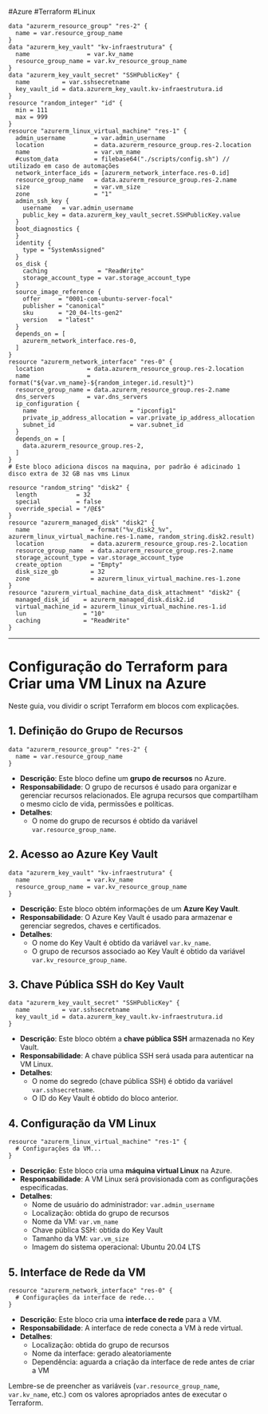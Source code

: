 #Azure #Terraform  #Linux 

```hcl
data "azurerm_resource_group" "res-2" {
  name = var.resource_group_name
}
data "azurerm_key_vault" "kv-infraestrutura" {
  name                = var.kv_name
  resource_group_name = var.kv_resource_group_name
}
data "azurerm_key_vault_secret" "SSHPublicKey" {
  name         = var.sshsecretname
  key_vault_id = data.azurerm_key_vault.kv-infraestrutura.id
}
resource "random_integer" "id" {
  min = 111
  max = 999
}
resource "azurerm_linux_virtual_machine" "res-1" {
  admin_username        = var.admin_username
  location              = data.azurerm_resource_group.res-2.location
  name                  = var.vm_name
  #custom_data          = filebase64("./scripts/config.sh") // utilizado em caso de automações
  network_interface_ids = [azurerm_network_interface.res-0.id]
  resource_group_name   = data.azurerm_resource_group.res-2.name
  size                  = var.vm_size
  zone                  = "1"
  admin_ssh_key {
    username   = var.admin_username
    public_key = data.azurerm_key_vault_secret.SSHPublicKey.value
  }
  boot_diagnostics {
  }
  identity {
    type = "SystemAssigned"
  }
  os_disk {
    caching              = "ReadWrite"
    storage_account_type = var.storage_account_type
  }
  source_image_reference {
    offer     = "0001-com-ubuntu-server-focal"
    publisher = "canonical"
    sku       = "20_04-lts-gen2"
    version   = "latest"
  }
  depends_on = [
    azurerm_network_interface.res-0,
  ]
}
resource "azurerm_network_interface" "res-0" {
  location            = data.azurerm_resource_group.res-2.location
  name                = format("${var.vm_name}-${random_integer.id.result}")
  resource_group_name = data.azurerm_resource_group.res-2.name
  dns_servers         = var.dns_servers
  ip_configuration {
    name                          = "ipconfig1"
    private_ip_address_allocation = var.private_ip_address_allocation
    subnet_id                     = var.subnet_id
  }
  depends_on = [
    data.azurerm_resource_group.res-2,
  ]
}
# Este bloco adiciona discos na maquina, por padrão é adicinado 1 disco extra de 32 GB nas vms Linux

resource "random_string" "disk2" {
  length           = 32
  special          = false
  override_special = "/@£$"
}
resource "azurerm_managed_disk" "disk2" {
  name                 = format("%v_disk2_%v", azurerm_linux_virtual_machine.res-1.name, random_string.disk2.result)
  location             = data.azurerm_resource_group.res-2.location
  resource_group_name  = data.azurerm_resource_group.res-2.name
  storage_account_type = var.storage_account_type
  create_option        = "Empty"
  disk_size_gb         = 32
  zone                 = azurerm_linux_virtual_machine.res-1.zone
}
resource "azurerm_virtual_machine_data_disk_attachment" "disk2" {
  managed_disk_id    = azurerm_managed_disk.disk2.id
  virtual_machine_id = azurerm_linux_virtual_machine.res-1.id
  lun                = "10"
  caching            = "ReadWrite"
}
```

----
# Configuração do Terraform para Criar uma VM Linux na Azure

Neste guia, vou dividir o script Terraform em blocos com explicações.

## 1. **Definição do Grupo de Recursos**

```hcl
data "azurerm_resource_group" "res-2" {
  name = var.resource_group_name
}
```

- **Descrição**: Este bloco define um **grupo de recursos** no Azure.
- **Responsabilidade**: O grupo de recursos é usado para organizar e gerenciar recursos relacionados. Ele agrupa recursos que compartilham o mesmo ciclo de vida, permissões e políticas.
- **Detalhes**:
    - O nome do grupo de recursos é obtido da variável `var.resource_group_name`.

## 2. **Acesso ao Azure Key Vault**

```hcl
data "azurerm_key_vault" "kv-infraestrutura" {
  name                = var.kv_name
  resource_group_name = var.kv_resource_group_name
}
```

- **Descrição**: Este bloco obtém informações de um **Azure Key Vault**.
- **Responsabilidade**: O Azure Key Vault é usado para armazenar e gerenciar segredos, chaves e certificados.
- **Detalhes**:
    - O nome do Key Vault é obtido da variável `var.kv_name`.
    - O grupo de recursos associado ao Key Vault é obtido da variável `var.kv_resource_group_name`.

## 3. **Chave Pública SSH do Key Vault**

```hcl
data "azurerm_key_vault_secret" "SSHPublicKey" {
  name         = var.sshsecretname
  key_vault_id = data.azurerm_key_vault.kv-infraestrutura.id
}
```

- **Descrição**: Este bloco obtém a **chave pública SSH** armazenada no Key Vault.
- **Responsabilidade**: A chave pública SSH será usada para autenticar na VM Linux.
- **Detalhes**:
    - O nome do segredo (chave pública SSH) é obtido da variável `var.sshsecretname`.
    - O ID do Key Vault é obtido do bloco anterior.

## 4. **Configuração da VM Linux**

```hcl
resource "azurerm_linux_virtual_machine" "res-1" {
  # Configurações da VM...
}
```

- **Descrição**: Este bloco cria uma **máquina virtual Linux** na Azure.
- **Responsabilidade**: A VM Linux será provisionada com as configurações especificadas.
- **Detalhes**:
    - Nome de usuário do administrador: `var.admin_username`
    - Localização: obtida do grupo de recursos
    - Nome da VM: `var.vm_name`
    - Chave pública SSH: obtida do Key Vault
    - Tamanho da VM: `var.vm_size`
    - Imagem do sistema operacional: Ubuntu 20.04 LTS

## 5. **Interface de Rede da VM**

```hcl
resource "azurerm_network_interface" "res-0" {
  # Configurações da interface de rede...
}
```

- **Descrição**: Este bloco cria uma **interface de rede** para a VM.
- **Responsabilidade**: A interface de rede conecta a VM à rede virtual.
- **Detalhes**:
    - Localização: obtida do grupo de recursos
    - Nome da interface: gerado aleatoriamente
    - Dependência: aguarda a criação da interface de rede antes de criar a VM

Lembre-se de preencher as variáveis (`var.resource_group_name`, `var.kv_name`, etc.) com os valores apropriados antes de executar o Terraform.